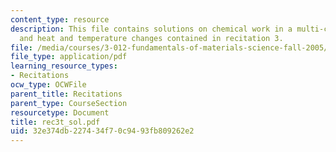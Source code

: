 ```yaml
---
content_type: resource
description: This file contains solutions on chemical work in a multi-component system
  and heat and temperature changes contained in recitation 3.
file: /media/courses/3-012-fundamentals-of-materials-science-fall-2005/32e374db227434f70c9493fb809262e2_rec3t_sol.pdf
file_type: application/pdf
learning_resource_types:
- Recitations
ocw_type: OCWFile
parent_title: Recitations
parent_type: CourseSection
resourcetype: Document
title: rec3t_sol.pdf
uid: 32e374db-2274-34f7-0c94-93fb809262e2
---
```

